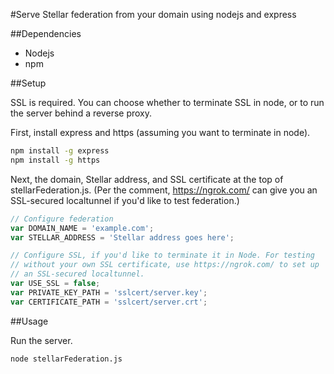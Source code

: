#Serve Stellar federation from your domain using nodejs and express

##Dependencies

- Nodejs
- npm

##Setup

SSL is required. You can choose whether to terminate SSL in node, or
to run the server behind a reverse proxy.

First, install express and https (assuming you want to terminate in
node).

```bash
npm install -g express
npm install -g https
```

Next, the domain, Stellar address, and SSL certificate at the top of
stellarFederation.js. (Per the comment, https://ngrok.com/ can give
you an SSL-secured localtunnel if you'd like to test federation.)

```js
// Configure federation
var DOMAIN_NAME = 'example.com';
var STELLAR_ADDRESS = 'Stellar address goes here';

// Configure SSL, if you'd like to terminate it in Node. For testing
// without your own SSL certificate, use https://ngrok.com/ to set up
// an SSL-secured localtunnel.
var USE_SSL = false;
var PRIVATE_KEY_PATH = 'sslcert/server.key';
var CERTIFICATE_PATH = 'sslcert/server.crt';
```

##Usage

Run the server.

```bash
node stellarFederation.js
```
